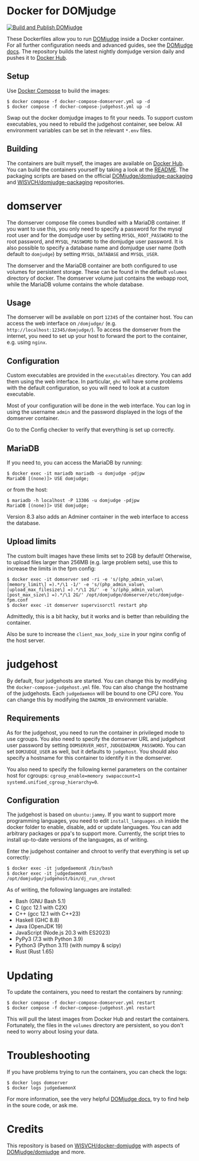 # Docker for DOMjudge
[![Build and Publish DOMjudge](https://github.com/ItsNiklas/domjudge-docker/actions/workflows/docker-image.yml/badge.svg)](https://github.com/ItsNiklas/domjudge-docker/actions/workflows/docker-image.yml)

These Dockerfiles allow you to run [DOMjudge](https://www.domjudge.org) inside a
Docker container. For all further configuration needs and advanced guides,
see the [DOMjudge docs](https://www.domjudge.org/docs/manual/). The repository builds the latest nightly domjudge version daily and pushes it to [Docker Hub](https://hub.docker.com/r/itsniklas/).

## Setup

Use [Docker Compose](https://docs.docker.com/compose/) to build the images:

    $ docker compose -f docker-compose-domserver.yml up -d
    $ docker compose -f docker-compose-judgehost.yml up -d

Swap out the docker domjudge images to fit your needs. To support custom executables, you need to rebuild the judgehost container, see below.
All environment variables can be set in the relevant `*.env` files.

## Building

The containers are built myself, the images are available on [Docker Hub](https://hub.docker.com/repositories/itsniklas).
You can build the containers yourself by taking a look at the [README](domjudge-packaging/docker/README.md).
The packaging scripts are based on the official [DOMjudge/domjudge-packaging](https://github.com/DOMjudge/domjudge-packaging) and [WISVCH/domjudge-packaging](https://github.com/WISVCH/domjudge-packaging) repositories.

# domserver

The domserver compose file comes bundled with a MariaDB container. If you want
to use this, you only need to specify a password for the mysql root user and for
the domjudge user by setting `MYSQL_ROOT_PASSWORD` to the root password, and
`MYSQL_PASSWORD` to the domjudge user password. It is also possible to specify
a database name and domjudge user name (both default to `domjudge`) by setting
`MYSQL_DATABASE` and `MYSQL_USER`.

The domserver and the MariaDB container are both configured to use volumes for
persistent storage. These can be found in the default `volumes` directory of docker.
The domserver volume just contains the webapp root, while the MariaDB volume
contains the whole database.

## Usage

The domserver will be available on port `12345` of the container host. You can
access the web interface on `/domjudge/` (e.g. `http://localhost:12345/domjudge/`).
To access the domserver from the internet, you need to set up your host to forward
the port to the container, e.g. using `nginx`.

## Configuration

Custom executables are provided in the `executables` directory. You can add them
using the web interface. In particular, `ghc` will have some problems with the default
configuration, so you will need to look at a custom executable.

Most of your configuration will be done in the web interface. You can log in
using the username `admin` and the password displayed in the logs of the
domserver container.

Go to the Config checker to verify that everything is set up correctly.

## MariaDB

If you need to, you can access the MariaDB by running:

    $ docker exec -it mariadb mariadb -u domjudge -pdjpw
    MariaDB [(none)]> USE domjudge;

or from the host:

    $ mariadb -h localhost -P 13306 -u domjudge -pdjpw
    MariaDB [(none)]> USE domjudge;

Version 8.3 also adds an Adminer container in the web interface to access the database.

## Upload limits

The custom built images have these limits set to 2GB by default!
Otherwise, to upload files larger than 256MB (e.g. large problem sets), use this to increase the limits in the fpm config:

    $ docker exec -it domserver sed -ri -e 's/(php_admin_value\[memory_limit\] =).*/\1 -1/' -e 's/(php_admin_value\[upload_max_filesize\] =).*/\1 2G/' -e 's/(php_admin_value\[post_max_size\] =).*/\1 2G/' /opt/domjudge/domserver/etc/domjudge-fpm.conf
    $ docker exec -it domserver supervisorctl restart php

Admittedly, this is a bit hacky, but it works and is better than rebuilding the container.

Also be sure to increase the `client_max_body_size` in your nginx config of the host server.

# judgehost

By default, four judgehosts are started. You can change this by modifying the
`docker-compose-judgehost.yml` file. You can also change the hostname of the
judgehosts. Each `judgedaemon` will be bound to one CPU core. You can change this
by modifying the `DAEMON_ID` environment variable.

## Requirements

As for the judgehost, you need to run the container in privileged mode to use
cgroups. You also need to specify the domserver URL and judgehost user password
by setting `DOMSERVER_HOST`, `JUDGEDAEMON_PASSWORD`. You can set `DOMJUDGE_USER`
as well, but it defaults to `judgehost`. You should also specify a hostname for
this container to identify it in the domserver.

You also need to specify the following kernel parameters on the container host
for cgroups: `cgroup_enable=memory swapaccount=1 systemd.unified_cgroup_hierarchy=0`.

## Configuration

The judgehost is based on `ubuntu:jammy`. If you want to support more programming languages, you need to edit
`install_languages.sh` inside the docker folder to enable, disable, add or update languages.
You can add arbitrary packages or ppa's to support more. Currently, the
script tries to install up-to-date versions of the languages, as of writing.

Enter the judgehost container and chroot to verify that everything is set up correctly:

    $ docker exec -it judgedaemonX /bin/bash
    $ docker exec -it judgedaemonX /opt/domjudge/judgehost/bin/dj_run_chroot

As of writing, the following languages are installed:

- Bash (GNU Bash 5.1)
- C (gcc 12.1 with C2X)
- C++ (gcc 12.1 with C++23)
- Haskell (GHC 8.8)
- Java (OpenJDK 19)
- JavaScript (Node.js 20.3 with ES2023)
- PyPy3 (7.3 with Python 3.9)
- Python3 (Python 3.11) (with numpy & scipy)
- Rust (Rust 1.65)

# Updating

To update the containers, you need to restart the containers by running:

    $ docker compose -f docker-compose-domserver.yml restart
    $ docker compose -f docker-compose-judgehost.yml restart

This will pull the latest images from Docker Hub and restart the containers.
Fortunately, the files in the `volumes` directory are persistent, so you don't
need to worry about losing your data.

# Troubleshooting

If you have problems trying to run the containers, you can check the logs:

    $ docker logs domserver
    $ docker logs judgedaemonX

For more information, see the very helpful [DOMjudge docs](https://www.domjudge.org/docs/manual/),
try to find help in the soure code, or ask me.

# Credits

This repository is based on [WISVCH/docker-domjudge](https://github.com/WISVCH/docker-domjudge) with aspects of [DOMjudge/domjudge](https://github.com/DOMjudge/domjudge/) and more.
